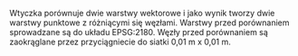 Wtyczka porównuje dwie warstwy wektorowe i jako wynik tworzy dwie warstwy punktowe z różniącymi się węzłami. Warstwy przed porównaniem sprowadzane są do układu EPSG:2180. Węzły przed porównaniem są zaokrąglane przez przyciągniecie do siatki 0,01 m x 0,01 m.
